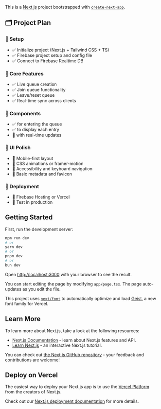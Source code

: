 This is a [Next.js](https://nextjs.org) project bootstrapped with [`create-next-app`](https://nextjs.org/docs/app/api-reference/cli/create-next-app).

## 🗂️ Project Plan

### 🔧 Setup
- ✅ Initialize project (Next.js + Tailwind CSS + TS)
- ✅ Firebase project setup and config file
- ✅ Connect to Firebase Realtime DB

### 🔁 Core Features
- ✅ Live queue creation
- ✅ Join queue functionality
- ✅ Leave/reset queue
- ✅ Real-time sync across clients

### 🧩 Components
- ✅ <JoinForm /> for entering the queue
- ✅ <QueueCard /> to display each entry
- 🔲 <QueueList /> with real-time updates

### 🎨 UI Polish
- 🔲 Mobile-first layout
- 🔲 CSS animations or framer-motion
- 🔲 Accessibility and keyboard navigation
- 🔲 Basic metadata and favicon

### 🚀 Deployment
- 🔲 Firebase Hosting or Vercel
- 🔲 Test in production

## Getting Started

First, run the development server:

```bash
npm run dev
# or
yarn dev
# or
pnpm dev
# or
bun dev
```

Open [http://localhost:3000](http://localhost:3000) with your browser to see the result.

You can start editing the page by modifying `app/page.tsx`. The page auto-updates as you edit the file.

This project uses [`next/font`](https://nextjs.org/docs/app/building-your-application/optimizing/fonts) to automatically optimize and load [Geist](https://vercel.com/font), a new font family for Vercel.

## Learn More

To learn more about Next.js, take a look at the following resources:

- [Next.js Documentation](https://nextjs.org/docs) - learn about Next.js features and API.
- [Learn Next.js](https://nextjs.org/learn) - an interactive Next.js tutorial.

You can check out [the Next.js GitHub repository](https://github.com/vercel/next.js) - your feedback and contributions are welcome!

## Deploy on Vercel

The easiest way to deploy your Next.js app is to use the [Vercel Platform](https://vercel.com/new?utm_medium=default-template&filter=next.js&utm_source=create-next-app&utm_campaign=create-next-app-readme) from the creators of Next.js.

Check out our [Next.js deployment documentation](https://nextjs.org/docs/app/building-your-application/deploying) for more details.
